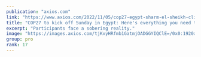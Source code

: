 ```yaml
---
publication: "axios.com"
link: "https://www.axios.com/2022/11/05/cop27-egypt-sharm-el-sheikh-climate"
title: "COP27 to kick off Sunday in Egypt: Here's everything you need to know"
excerpt: "Participants face a sobering reality."
image: "https://images.axios.com/tjKxyHRfmb1GatmjOADGGYIQClE=/0x0:1920x1080/1366x768/2022/11/04/1667574564317.jpg"
group: pro
rank: 17
---
```

